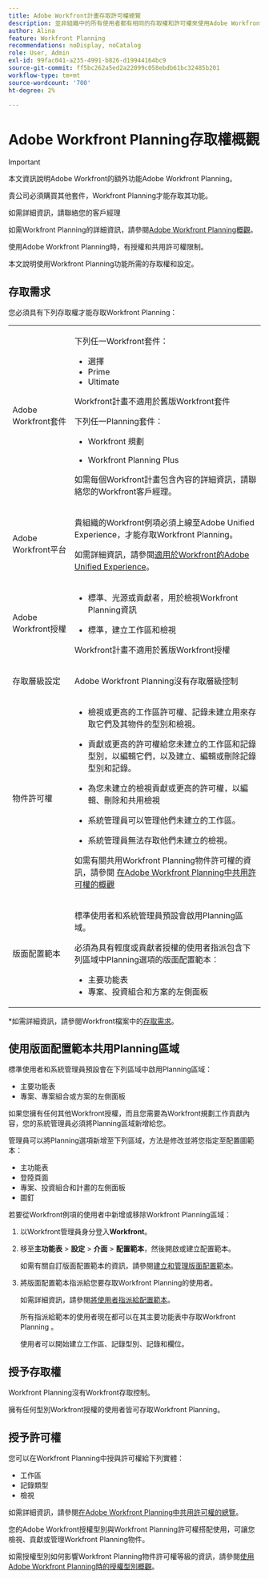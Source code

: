 ```yaml
---
title: Adobe Workfront計畫存取許可權總覽
description: 並非組織中的所有使用者都有相同的存取權和許可權來使用Adobe Workfront Planning。 本文說明使用者必須使用Adobe Workfront Planning功能的存取權和許可權。
author: Alina
feature: Workfront Planning
recommendations: noDisplay, noCatalog
role: User, Admin
exl-id: 99fac041-a235-4991-b826-d19944164bc9
source-git-commit: ff5bc262a5ed2a22099c058ebdb61bc32485b201
workflow-type: tm+mt
source-wordcount: '700'
ht-degree: 2%

---
```



# Adobe Workfront Planning存取權概觀

<!--do not use the snippet for IMPORTANT , as it links to this article-->

<!--<span class="preview">The highlighted information on this page refers to functionality not yet generally available. It is available only in the Preview environment for all customers. After the monthly releases to Production, the same features are also available in the Production environment for customers who enabled fast releases. </span>   

<span class="preview">For information about fast releases, see [Enable or disable fast releases for your organization](/help/quicksilver/administration-and-setup/set-up-workfront/configure-system-defaults/enable-fast-release-process.md). </span>-->

>[!IMPORTANT]
>
>本文資訊說明Adobe Workfront的額外功能Adobe Workfront Planning。
>
>貴公司必須購買其他套件，Workfront Planning才能存取其功能。
>
>如需詳細資訊，請聯絡您的客戶經理
>
>如需Workfront Planning的詳細資訊，請參閱[Adobe Workfront Planning概觀](/help/quicksilver/planning/general/planning-overview.md)。

使用Adobe Workfront Planning時，有授權和共用許可權限制。

本文說明使用Workfront Planning功能所需的存取權和設定。

## 存取需求

<!--do not collapse the access requirements below - this is the main article about Access overview-->

<!--*********ensure that the link ^^^^^^^^below^^^^^^^^ to Workfront Pricing and Packaging now also includes information about Workfront Planning. If not, talk with Lauren S.***************-->

您必須具有下列存取權才能存取Workfront Planning：

<table style="table-layout:auto">
 <col>
 </col>
 <col>
 </col>
 <tbody>
    <tr>
 <tr>
   <td role="rowheader"><p>Adobe Workfront套件</p></td>
   <td>
<p>下列任一Workfront套件：</p>
<ul><li>選擇</li>
<li>Prime</li>
<li>Ultimate</li></ul>
<p>Workfront計畫不適用於舊版Workfront套件</p>
<p>下列任一Planning套件：</p>
<ul><li><p>Workfront 規劃</p></li>
<li><p>Workfront Planning Plus</p></li></ul>
<p>如需每個Workfront計畫包含內容的詳細資訊，請聯絡您的Workfront客戶經理。 </p>
   </td>
<tr>
   <td role="rowheader"><p>Adobe Workfront平台</p></td>
   <td>
<p>貴組織的Workfront例項必須上線至Adobe Unified Experience，才能存取Workfront Planning。</p>
<p>如需詳細資訊，請參閱<a href="/help/quicksilver/workfront-basics/navigate-workfront/workfront-navigation/adobe-unified-experience.md">適用於Workfront的Adobe Unified Experience</a>。 </p>
   </td>
  </tr>
  </tr>
  <tr>
   <td role="rowheader"><p>Adobe Workfront授權</p></td>
   <td>
   <ul><li><p>標準、光源或貢獻者，用於檢視Workfront Planning資訊</p></li>
   <li><p>標準，建立工作區和檢視</p></li></ul>
   <p>Workfront計畫不適用於舊版Workfront授權</p>
  </td>
  </tr>
  <tr>
   <td role="rowheader"><p>存取層級設定</p></td>
   <td> <p>Adobe Workfront Planning沒有存取層級控制</p>  
</td>
  </tr>
<tr>
   <td role="rowheader"><p>物件許可權</p></td>
   <td>
   <ul>
   <li><p>檢視或更高的工作區許可權、記錄未建立用來存取它們及其物件的型別和檢視。</p></li>
   <li><p>貢獻或更高的許可權給您未建立的工作區和記錄型別，以編輯它們，以及建立、編輯或刪除記錄型別和記錄。</p></li>
   <li><p>為您未建立的檢視貢獻或更高的許可權，以編輯、刪除和共用檢視</p>
   </li>
    <li><p>系統管理員可以管理他們未建立的工作區。 </p></li>
    <li><p>系統管理員無法存取他們未建立的檢視。 </p></li></ul>
   <p>如需有關共用Workfront Planning物件許可權的資訊，請參閱  
   <a href="/help/quicksilver/planning/access/sharing-permissions-overview.md">在Adobe Workfront Planning中共用許可權的概觀</a> 
  </td>
  </tr>
<tr>
   <td role="rowheader"><p>版面配置範本</p></td>
   <td> 
<p>標準使用者和系統管理員預設會啟用Planning區域。</p>
<p> 必須為具有輕度或貢獻者授權的使用者指派包含下列區域中Planning選項的版面配置範本：</p>
   <ul><li>主要功能表</li>
   <li>專案、投資組合和方案的左側面板</li>
   </ul>   
</td>
  </tr>
 </tbody>
</table>

*如需詳細資訊，請參閱Workfront檔案中的[存取需求](/help/quicksilver/administration-and-setup/add-users/access-levels-and-object-permissions/access-level-requirements-in-documentation.md)。


## 使用版面配置範本共用Planning區域

<!--First, contact your account manager to obtain access to the current Workfront Planning program.-->

標準使用者和系統管理員預設會在下列區域中啟用Planning區域：

* 主要功能表
* 專案、專案組合或方案的左側面板

如果您擁有任何其他Workfront授權，而且您需要為Workfront規劃工作貢獻內容，您的系統管理員必須將Planning區域新增給您。

管理員可以將Planning選項新增至下列區域，方法是修改並將您指定至配置圖範本：

* 主功能表
* 登陸頁面
* 專案、投資組合和計畫的左側面板
* 圖釘

若要從Workfront例項的使用者中新增或移除Workfront Planning區域：

1. 以Workfront管理員身分登入&#x200B;**Workfront**。

1. 移至&#x200B;**主功能表** > **設定** > **介面** > **配置範本**，然後開啟或建立配置範本。

   如需有關自訂版面配置範本的資訊，請參閱[建立和管理版面配置範本](/help/quicksilver/administration-and-setup/customize-workfront/use-layout-templates/create-and-manage-layout-templates.md)。

1. 將版面配置範本指派給您要存取Workfront Planning的使用者。

   如需詳細資訊，請參閱[將使用者指派給配置範本](/help/quicksilver/administration-and-setup/customize-workfront/use-layout-templates/assign-users-to-layout-template.md)。

   所有指派給範本的使用者現在都可以在其主要功能表中存取Workfront Planning 。

   使用者可以開始建立工作區、記錄型別、記錄和欄位。

## 授予存取權

Workfront Planning沒有Workfront存取控制。

擁有任何型別Workfront授權的使用者皆可存取Workfront Planning。

<!--For information about granting access in Workfront, see [Create and modify custom access levels](/help/quicksilver/administration-and-setup/add-users/configure-and-grant-access/create-modify-access-levels.md). -->

## 授予許可權

您可以在Workfront Planning中授與許可權給下列實體：

* 工作區
* 記錄類型
* 檢視

如需詳細資訊，請參閱[在Adobe Workfront Planning中共用許可權的總覽](/help/quicksilver/planning/access/sharing-permissions-overview.md)。

您的Adobe Workfront授權型別與Workfront Planning許可權搭配使用，可讓您檢視、貢獻或管理Workfront Planning物件。

如需授權型別如何影響Workfront Planning物件許可權等級的資訊，請參閱[使用Adobe Workfront Planning時的授權型別概觀](/help/quicksilver/planning/access/license-type-overview.md)。



